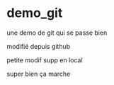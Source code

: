 # demo_git
une demo de git qui se passe bien

modifié depuis github

petite modif supp en local

super bien ça marche
